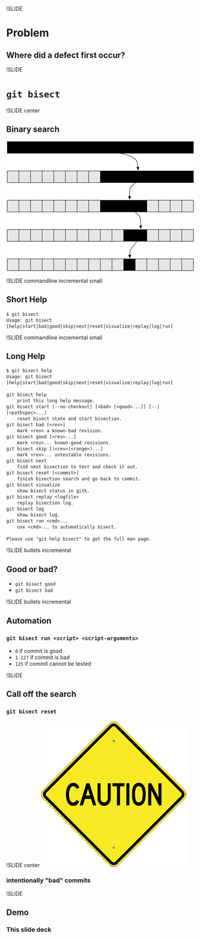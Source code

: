 !SLIDE
# Problem
## Where did a defect first occur?

!SLIDE
# `git bisect`

!SLIDE center
## Binary search
![binary search](images/binary_search.png)

!SLIDE commandline incremental small
## Short Help

    $ git bisect
    Usage: git bisect [help|start|bad|good|skip|next|reset|visualize|replay|log|run]

!SLIDE commandline incremental small
## Long Help

    $ git bisect help
    Usage: git bisect [help|start|bad|good|skip|next|reset|visualize|replay|log|run]

    git bisect help
    	print this long help message.
    git bisect start [--no-checkout] [<bad> [<good>...]] [--] [<pathspec>...]
    	reset bisect state and start bisection.
    git bisect bad [<rev>]
    	mark <rev> a known-bad revision.
    git bisect good [<rev>...]
    	mark <rev>... known-good revisions.
    git bisect skip [(<rev>|<range>)...]
    	mark <rev>... untestable revisions.
    git bisect next
    	find next bisection to test and check it out.
    git bisect reset [<commit>]
    	finish bisection search and go back to commit.
    git bisect visualize
    	show bisect status in gitk.
    git bisect replay <logfile>
    	replay bisection log.
    git bisect log
    	show bisect log.
    git bisect run <cmd>...
    	use <cmd>... to automatically bisect.

    Please use "git help bisect" to get the full man page.

!SLIDE bullets incremental
## Good or bad?

* `git bisect good`
* `git bisect bad`

!SLIDE bullets incremental
## Automation
### `git bisect run <script> <script-arguments>`

* `0` if commit is good
* `1-127` if commit is bad
* `125` if commit cannot be tested

!SLIDE
## Call off the search
### `git bisect reset`

!SLIDE center
![caution](images/caution.png)
### intentionally "bad" commits

!SLIDE
## Demo
### This slide deck
